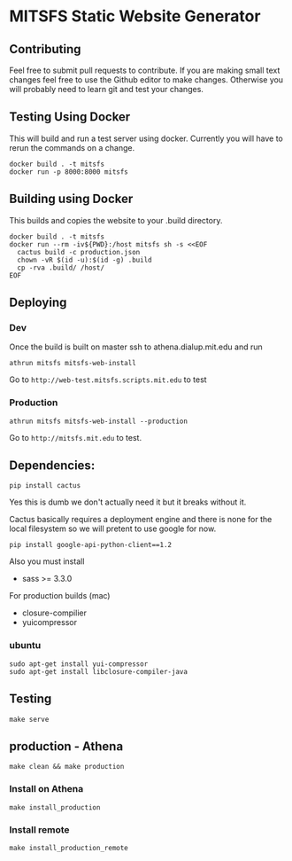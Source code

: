 # MITSFS Static Website Generator


## Contributing
Feel free to submit pull requests to contribute. If you are making small text
changes feel free to use the Github editor to make changes. Otherwise you will
probably need to learn git and test your changes.

## Testing Using Docker

This will build and run a test server using docker. Currently you will have to
rerun the commands on a change.

```
docker build . -t mitsfs
docker run -p 8000:8000 mitsfs
```

## Building using Docker

This builds and copies the website to your .build directory.

```
docker build . -t mitsfs
docker run --rm -iv${PWD}:/host mitsfs sh -s <<EOF
  cactus build -c production.json
  chown -vR $(id -u):$(id -g) .build
  cp -rva .build/ /host/
EOF
```

## Deploying

### Dev

Once the build is built on master ssh to athena.dialup.mit.edu and run

`athrun mitsfs mitsfs-web-install`

Go to `http://web-test.mitsfs.scripts.mit.edu` to test

### Production

`athrun mitsfs mitsfs-web-install --production`

Go to `http://mitsfs.mit.edu` to test.



## Dependencies:

    pip install cactus

Yes this is dumb we don't actually need it but it breaks without it.

Cactus basically requires a deployment engine and there is none for the local filesystem so we will pretent to use google for now.

    pip install google-api-python-client==1.2

Also you must install

- sass >= 3.3.0

For production builds (mac)

- closure-compilier
- yuicompressor

### ubuntu
    sudo apt-get install yui-compressor
    sudo apt-get install libclosure-compiler-java

## Testing

    make serve

## production - Athena

    make clean && make production 

### Install on Athena
    
    make install_production

### Install remote
    
    make install_production_remote
